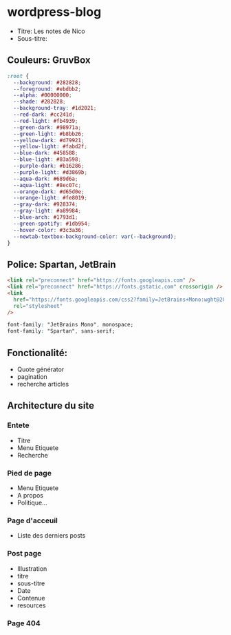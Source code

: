 # wordpress-blog

- Titre: Les notes de Nico
- Sous-titre:

## Couleurs: GruvBox

```css
:root {
  --background: #282828;
  --foreground: #ebdbb2;
  --alpha: #00000000;
  --shade: #282828;
  --background-tray: #1d2021;
  --red-dark: #cc241d;
  --red-light: #fb4939;
  --green-dark: #98971a;
  --green-light: #b8bb26;
  --yellow-dark: #d79921;
  --yellow-light: #fabd2f;
  --blue-dark: #458588;
  --blue-light: #83a598;
  --purple-dark: #b16286;
  --purple-light: #d3869b;
  --aqua-dark: #689d6a;
  --aqua-light: #8ec07c;
  --orange-dark: #d65d0e;
  --orange-light: #fe8019;
  --gray-dark: #928374;
  --gray-light: #a89984;
  --blue-arch: #1793d1;
  --green-spotify: #1db954;
  --hover-color: #3c3a36;
  --newtab-textbox-background-color: var(--background);
}
```

## Police: Spartan, JetBrain

```html
<link rel="preconnect" href="https://fonts.googleapis.com" />
<link rel="preconnect" href="https://fonts.gstatic.com" crossorigin />
<link
  href="https://fonts.googleapis.com/css2?family=JetBrains+Mono:wght@200;400;600&family=Spartan:wght@300;400;500;700&display=swap"
  rel="stylesheet"
/>
```

```css
font-family: "JetBrains Mono", monospace;
font-family: "Spartan", sans-serif;
```

## Fonctionalité:

- Quote générator
- pagination
- recherche articles

## Architecture du site

### Entete

- Titre
- Menu Etiquete
- Recherche

### Pied de page

- Menu Etiquete
- A propos
- Politique...

### Page d'acceuil

- Liste des derniers posts

### Post page

- Illustration
- titre
- sous-titre
- Date
- Contenue
- resources

### Page 404
